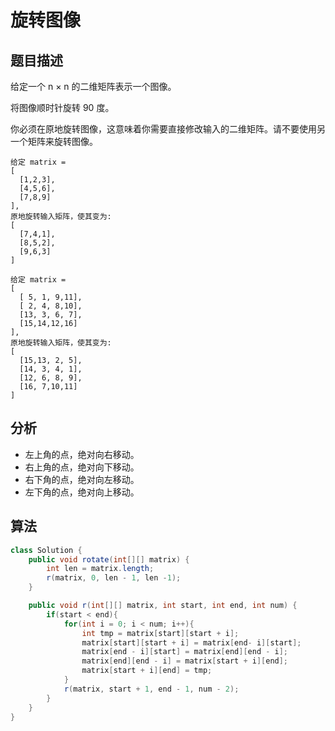 # 旋转图像

## 题目描述

给定一个 n × n 的二维矩阵表示一个图像。

将图像顺时针旋转 90 度。

你必须在原地旋转图像，这意味着你需要直接修改输入的二维矩阵。请不要使用另一个矩阵来旋转图像。

```
给定 matrix =
[
  [1,2,3],
  [4,5,6],
  [7,8,9]
],
原地旋转输入矩阵，使其变为:
[
  [7,4,1],
  [8,5,2],
  [9,6,3]
]

给定 matrix =
[
  [ 5, 1, 9,11],
  [ 2, 4, 8,10],
  [13, 3, 6, 7],
  [15,14,12,16]
],
原地旋转输入矩阵，使其变为:
[
  [15,13, 2, 5],
  [14, 3, 4, 1],
  [12, 6, 8, 9],
  [16, 7,10,11]
]
```

## 分析

* 左上角的点，绝对向右移动。
* 右上角的点，绝对向下移动。
* 右下角的点，绝对向左移动。
* 左下角的点，绝对向上移动。

## 算法

```java
class Solution {
    public void rotate(int[][] matrix) {
        int len = matrix.length;
        r(matrix, 0, len - 1, len -1);
    }

    public void r(int[][] matrix, int start, int end, int num) {
        if(start < end){
            for(int i = 0; i < num; i++){
                int tmp = matrix[start][start + i];
                matrix[start][start + i] = matrix[end- i][start];
                matrix[end - i][start] = matrix[end][end - i];
                matrix[end][end - i] = matrix[start + i][end];
                matrix[start + i][end] = tmp;
            }
            r(matrix, start + 1, end - 1, num - 2);
        }
    }
}
```
